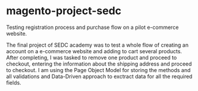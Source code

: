 # magento-project-sedc
Testing registration process and purchase flow on a pilot e-commerce website.

The final project of SEDC academy was to test a whole flow of creating an account on a e-commerce website and adding to cart several products.
After completing, I was tasked to remove one product and proceed to checkout, entering the information about the shipping address and proceed to checkout.
I am using the Page Object Model for storing the methods and all validations and Data-Driven approach to exctract data for all the required fields.
